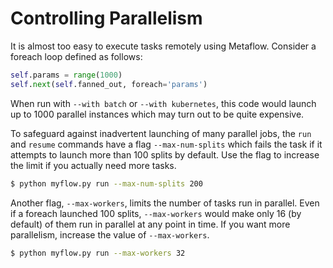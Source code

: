 
# Controlling Parallelism

It is almost too easy to execute tasks remotely using Metaflow. Consider a foreach loop
defined as follows:

```python
self.params = range(1000)
self.next(self.fanned_out, foreach='params')
```

When run with `--with batch` or `--with kubernetes`, this code would launch up to 1000
parallel instances which may turn out to be quite expensive.

To safeguard against inadvertent launching of many parallel jobs, the `run` and `resume`
commands have a flag `--max-num-splits` which fails the task if it attempts to launch
more than 100 splits by default. Use the flag to increase the limit if you actually need
more tasks.

```bash
$ python myflow.py run --max-num-splits 200
```

Another flag, `--max-workers`, limits the number of tasks run in parallel. Even if a
foreach launched 100 splits, `--max-workers` would make only 16 \(by default\) of them
run in parallel at any point in time. If you want more parallelism, increase the value
of `--max-workers`.

```bash
$ python myflow.py run --max-workers 32
```